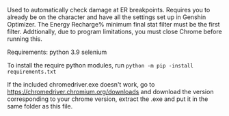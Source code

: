 Used to automatically check damage at ER breakpoints. Requires you to already be on the character and have all the settings set up in Genshin Optimizer. The Energy Recharge% minimum final stat filter must be the first filter. Addtionally, due to program limitations, you must close Chrome before running this.

Requirements:
python 3.9
selenium

To install the require python modules, run ```python -m pip -install requirements.txt```


If the included chromedriver.exe doesn't work, go to https://chromedriver.chromium.org/downloads and download the version corresponding to your chrome version, extract the .exe and put it in the same folder as this file. 